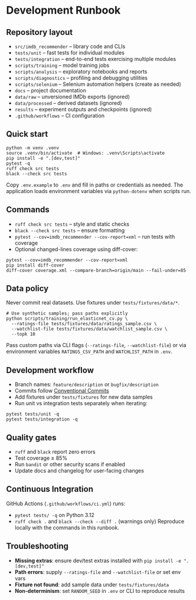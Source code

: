# Development Runbook

## Repository layout
- `src/imdb_recommender` – library code and CLIs
- `tests/unit` – fast tests for individual modules
- `tests/integration` – end-to-end tests exercising multiple modules
- `scripts/training` – model training jobs
- `scripts/analysis` – exploratory notebooks and reports
- `scripts/diagnostics` – profiling and debugging utilities
- `scripts/selenium` – Selenium automation helpers (create as needed)
- `docs` – project documentation
- `data/raw` – unversioned IMDb exports (ignored)
- `data/processed` – derived datasets (ignored)
- `results` – experiment outputs and checkpoints (ignored)
- `.github/workflows` – CI configuration

## Quick start
```
python -m venv .venv
source .venv/bin/activate  # Windows: .venv\Scripts\activate
pip install -e ".[dev,test]"
pytest -q
ruff check src tests
black --check src tests
```
Copy `.env.example` to `.env` and fill in paths or credentials as needed. The
application loads environment variables via `python-dotenv` when scripts run.

## Commands
- `ruff check src tests` – style and static checks
- `black --check src tests` – ensure formatting
- `pytest --cov=imdb_recommender --cov-report=xml` – run tests with coverage
- Optional changed-lines coverage using diff-cover:
```
pytest --cov=imdb_recommender --cov-report=xml
pip install diff-cover
diff-cover coverage.xml --compare-branch=origin/main --fail-under=85
```

## Data policy
Never commit real datasets. Use fixtures under `tests/fixtures/data/*`.
```
# Use synthetic samples; pass paths explicitly
python scripts/training/run_elasticnet_cv.py \
  --ratings-file tests/fixtures/data/ratings_sample.csv \
  --watchlist-file tests/fixtures/data/watchlist_sample.csv \
  --topk 10
```
Pass custom paths via CLI flags (`--ratings-file`, `--watchlist-file`) or via
environment variables `RATINGS_CSV_PATH` and `WATCHLIST_PATH` in `.env`.

## Development workflow
- Branch names: `feature/description` or `bugfix/description`
- Commits follow [Conventional Commits](https://www.conventionalcommits.org/)
- Add fixtures under `tests/fixtures` for new data samples
- Run unit vs integration tests separately when iterating:
```
pytest tests/unit -q
pytest tests/integration -q
```

## Quality gates
- `ruff` and `black` report zero errors
- Test coverage ≥ 85%
- Run `bandit` or other security scans if enabled
- Update docs and changelog for user-facing changes

## Continuous Integration
GitHub Actions (`.github/workflows/ci.yml`) runs:
- `pytest tests/ -q` on Python 3.12
- `ruff check .` and `black --check --diff .` (warnings only)
Reproduce locally with the commands in this runbook.

## Troubleshooting
- **Missing extras**: ensure dev/test extras installed with `pip install -e ".[dev,test]"`
- **Path errors**: supply `--ratings-file` and `--watchlist-file` or set env vars
- **Fixture not found**: add sample data under `tests/fixtures/data`
- **Non‑determinism**: set `RANDOM_SEED` in `.env` or CLI to reproduce results
